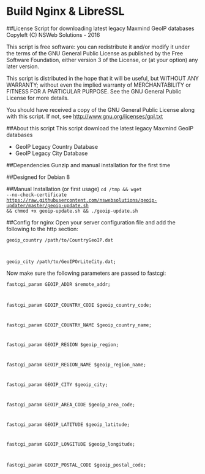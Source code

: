 Build Nginx & LibreSSL
======================

##License
Script for downloading latest legacy Maxmind GeoIP databases
Copyleft (C) NSWeb Solutions - 2016

This script is free software: you can redistribute it and/or modify
it under the terms of the GNU General Public License as published by
the Free Software Foundation, either version 3 of the License, or
(at your option) any later version.

This script is distributed in the hope that it will be useful,
but WITHOUT ANY WARRANTY; without even the implied warranty of
MERCHANTABILITY or FITNESS FOR A PARTICULAR PURPOSE.  See the
GNU General Public License for more details.

You should have received a copy of the GNU General Public License
along with this script.  If not, see <http://www.gnu.org/licenses/gpl.txt>

##About this script
This script download the latest legacy Maxmind GeoIP databases

- GeoIP Legacy Country Database
- GeoIP Legacy City Database

##Dependencies
Gunzip and manual installation for the first time

##Designed for
Debian 8

##Manual Installation (or first usage)
<code>cd /tmp && wget --no-check-certificate https://raw.githubusercontent.com/nswebsolutions/geoip-updater/master/geoip-update.sh && chmod +x geoip-update.sh && ./geoip-update.sh </code>


##Config for nginx
Open your server configuration file and add the following to the http section:

<code>geoip_country  /path/to/CountryGeoIP.dat

geoip_city     /path/to/GeoIPOrLiteCity.dat;</code>

Now make sure the following parameters are passed to fastcgi:

<code>fastcgi_param GEOIP_ADDR $remote_addr;

fastcgi_param GEOIP_COUNTRY_CODE $geoip_country_code;

fastcgi_param GEOIP_COUNTRY_NAME $geoip_country_name;

fastcgi_param GEOIP_REGION $geoip_region;

fastcgi_param GEOIP_REGION_NAME $geoip_region_name;

fastcgi_param GEOIP_CITY $geoip_city;

fastcgi_param GEOIP_AREA_CODE $geoip_area_code;

fastcgi_param GEOIP_LATITUDE $geoip_latitude;

fastcgi_param GEOIP_LONGITUDE $geoip_longitude;

fastcgi_param GEOIP_POSTAL_CODE $geoip_postal_code;</code>


